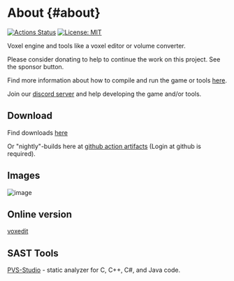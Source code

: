 # About {#about}

[![Actions Status](https://github.com/mgerhardy/vengi/workflows/build/badge.svg)](https://github.com/mgerhardy/vengi/actions)
 [![License: MIT](https://img.shields.io/badge/License-MIT-yellow.svg)](https://opensource.org/licenses/MIT)

Voxel engine and tools like a voxel editor or volume converter.

Please consider donating to help to continue the work on this project. See the sponsor button.

Find more information about how to compile and run the game or tools [here](https://mgerhardy.github.io/vengi/).

Join our [discord server](https://discord.gg/AgjCPXy) and help developing the game and/or tools.

## Download

Find downloads [here](https://github.com/mgerhardy/vengi/releases/)

Or "nightly"-builds here at [github action artifacts](https://github.com/mgerhardy/vengi/actions) (Login at github is required).

## Images

![image](https://raw.githubusercontent.com/wiki/mgerhardy/vengi/images/voxedit-2023-01.png)

## Online version

[voxedit](https://mgerhardy.github.io/vengi-voxedit-html5/)

## SAST Tools

[PVS-Studio](https://pvs-studio.com/en/pvs-studio/?utm_source=github&utm_medium=organic&utm_campaign=open_source) - static analyzer for C, C++, C#, and Java code.
